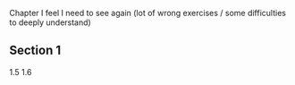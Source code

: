 Chapter I feel I need to see again (lot of wrong exercises / some difficulties to deeply understand)

## Section 1
1.5
1.6
